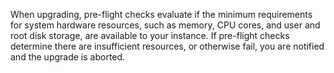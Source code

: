 When upgrading, pre-flight checks evaluate if the minimum requirements for system hardware resources, such as memory, CPU cores, and user and root disk storage, are available to your instance. If pre-flight checks determine there are insufficient resources, or otherwise fail, you are notified and the upgrade is aborted.
